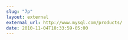 ```yaml
---
slug: "7p"
layout: external
external_url: http://www.mysql.com/products/
date: 2010-11-04T10:33:59-05:00
---
```

